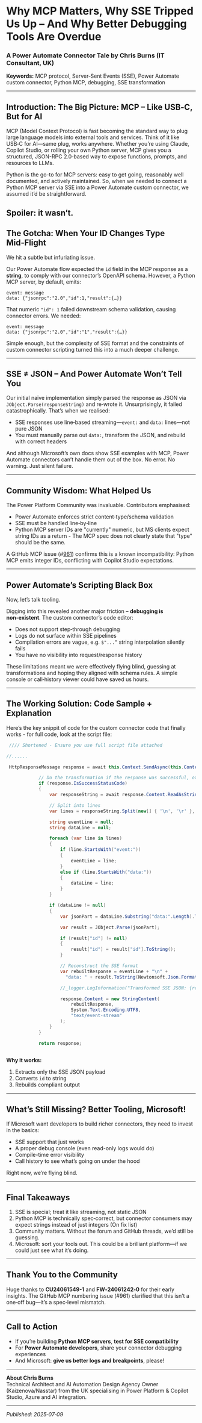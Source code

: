 # Why MCP Matters, Why SSE Tripped Us Up – And Why Better Debugging Tools Are Overdue  
### A Power Automate Connector Tale by Chris Burns (IT Consultant, UK)

**Keywords:** MCP protocol, Server‑Sent Events (SSE), Power Automate custom connector, Python MCP, debugging, SSE transformation

---

## Introduction: The Big Picture: MCP – Like USB‑C, But for AI

MCP (Model Context Protocol) is fast becoming the standard way to plug large language models into external tools and services. Think of it like USB‑C for AI—same plug, works anywhere. Whether you’re using Claude, Copilot Studio, or rolling your own Python server, MCP gives you a structured, JSON-RPC 2.0‑based way to expose functions, prompts, and resources to LLMs.

Python is the go-to for MCP servers: easy to get going, reasonably well documented, and actively maintained. So, when we needed to connect a Python MCP server via SSE into a Power Automate custom connector, we assumed it’d be straightforward.

Spoiler: it wasn’t.
---

## The Gotcha: When Your ID Changes Type Mid‑Flight 

We hit a subtle but infuriating issue.

Our Power Automate flow expected the `id` field in the MCP response as a **string**, to comply with our connector’s OpenAPI schema. However, a Python MCP server, by default, emits:

```http
event: message
data: {"jsonrpc":"2.0","id":1,"result":{…}}
```

That numeric `"id": 1` failed downstream schema validation, causing connector errors. We needed:

```http
event: message
data: {"jsonrpc":"2.0","id":"1","result":{…}}
```

Simple enough, but the complexity of SSE format and the constraints of custom connector scripting turned this into a much deeper challenge.

---

## SSE ≠ JSON – And Power Automate Won’t Tell You  

Our initial naïve implementation simply parsed the response as JSON via `JObject.Parse(responseString)` and re‑wrote it. Unsurprisingly, it failed catastrophically. That’s when we realised:

- SSE responses use line‑based streaming—`event:` and `data:` lines—not pure JSON  
- You must manually parse out `data:`, transform the JSON, and rebuild with correct headers  

And although Microsoft’s own docs show SSE examples with MCP, Power Automate connectors can’t handle them out of the box. No error. No warning. Just silent failure.

---

## Community Wisdom: What Helped Us  

The Power Platform Community was invaluable. Contributors emphasised:

- Power Automate enforces strict content‑type/schema validation  
- SSE must be handled line‑by‑line  
- Python MCP server IDs are "currently" numeric, but MS clients expect string IDs as a return - The MCP spec does not clearly state that "type" should be the same.   

A GitHub MCP issue (#[961](https://github.com/modelcontextprotocol/python-sdk/issues/961)) confirms this is a known incompatibility: Python MCP emits integer IDs, conflicting with Copilot Studio expectations.

---

## Power Automate’s Scripting Black Box  

Now, let’s talk tooling.

Digging into this revealed another major friction – **debugging is non‑existent**. The custom connector’s code editor:

- Does not support step‑through debugging  
- Logs do not surface within SSE pipelines
- Compilation errors are vague, e.g. `$"...”` string interpolation silently fails  
- You have no visibility into request/response history  

These limitations meant we were effectively flying blind, guessing at transformations and hoping they aligned with schema rules. A simple console or call‑history viewer could have saved us hours.

---

## The Working Solution: Code Sample + Explanation  

Here’s the key snippit of code for the custom connector code that finally works - for full code, look at the script file:

```csharp
 //// Shortened - Ensure you use full script file attached

//......

 HttpResponseMessage response = await this.Context.SendAsync(this.Context.Request, this.CancellationToken).ConfigureAwait(continueOnCapturedContext: false);

            // Do the transformation if the response was successful, otherwise return error responses as-is
            if (response.IsSuccessStatusCode)
            {
                var responseString = await response.Content.ReadAsStringAsync().ConfigureAwait(false);

                // Split into lines
                var lines = responseString.Split(new[] { '\n', '\r' }, StringSplitOptions.RemoveEmptyEntries);

                string eventLine = null;
                string dataLine = null;

                foreach (var line in lines)
                {
                    if (line.StartsWith("event:"))
                    {
                        eventLine = line;
                    }
                    else if (line.StartsWith("data:"))
                    {
                        dataLine = line;
                    }
                }

                if (dataLine != null)
                {
                    var jsonPart = dataLine.Substring("data:".Length).Trim();

                    var result = JObject.Parse(jsonPart);

                    if (result["id"] != null)
                    {
                        result["id"] = result["id"].ToString();
                    }

                    // Reconstruct the SSE format
                    var rebuiltResponse = eventLine + "\n" +
                      "data: " + result.ToString(Newtonsoft.Json.Formatting.None) + "\n\n";

                    //_logger.LogInformation("Transformed SSE JSON: {rebuiltResponse}", rebuiltResponse);

                    response.Content = new StringContent(
                        rebuiltResponse,
                        System.Text.Encoding.UTF8,
                        "text/event-stream"
                    );
                }
            }

            return response;
   

```

**Why it works:**
1. Extracts only the SSE JSON payload  
2. Converts `id` to string  
3. Rebuilds compliant output  

---

## What’s Still Missing? Better Tooling, Microsoft!  

If Microsoft want developers to build richer connectors, they need to invest in the basics:

- SSE support that just works
- A proper debug console (even read-only logs would do)
- Compile-time error visibility
- Call history to see what’s going on under the hood

Right now, we’re flying blind.

---

## Final Takeaways  

1. SSE is special; treat it like streaming, not static JSON  
2. Python MCP is technically spec‑correct, but connector consumers may expect strings instead of just integers (On fix list) 
3. Community matters. Without the forum and GitHub threads, we’d still be guessing.
4. Microsoft: sort your tools out. This could be a brilliant platform—if we could just see what it’s doing.

---

## Thank You to the Community  

Huge thanks to **CU24061549-1** and **FW‑24061242‑0** for their early insights. The GitHub MCP numbering issue (#961) clarified that this isn’t a one‑off bug—it’s a spec‑level mismatch.

---

## Call to Action  

- If you’re building **Python MCP servers**, **test for SSE compatibility**  
- For **Power Automate developers**, share your connector debugging experiences  
- And Microsoft: **give us better logs and breakpoints**, please!

---

**About Chris Burns**  
Technical Architect and AI Automation Design Agency Owner (Kaizenova/Nasstar) from the UK specialising in Power Platform & Copilot Studio, Azure and AI integration.

---

*Published: 2025‑07‑09*

